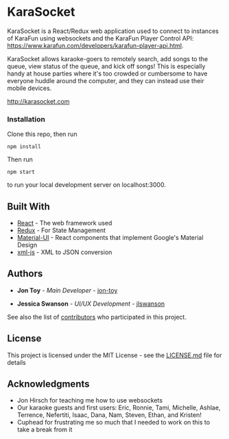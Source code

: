 # KaraSocket

KaraSocket is a React/Redux web application used to connect to instances of KaraFun using websockets and the KaraFun Player Control API: https://www.karafun.com/developers/karafun-player-api.html.

KaraSocket allows karaoke-goers to remotely search, add songs to the queue, view status of the queue, and kick off songs! This is especially handy at house parties where it's too crowded or cumbersome to have everyone huddle around the computer, and they can instead use their mobile devices.

http://karasocket.com

### Installation

Clone this repo, then run

```
npm install
```

Then run 

```
npm start
```

to run your local development server on localhost:3000.

## Built With

* [React](https://reactjs.org/) - The web framework used
* [Redux](https://redux.js.org/) - For State Management
* [Material-UI](https://material-ui.com/) - React components that implement Google's Material Design
* [xml-js](https://github.com/nashwaan/xml-js) - XML to JSON conversion

## Authors

* **Jon Toy** - *Main Developer* - [jon-toy](https://github.com/jon-toy)

* **Jessica Swanson** - *UI/UX Development* - [jlswanson](https://github.com/jlswanson)

See also the list of [contributors](https://github.com/jon-toy/karasocket/graphs/contributors) who participated in this project.


## License

This project is licensed under the MIT License - see the [LICENSE.md](LICENSE.md) file for details

## Acknowledgments

* Jon Hirsch for teaching me how to use websockets
* Our karaoke guests and first users: Eric, Ronnie, Tami, Michelle, Ashlae, Terrence, Nefertiti, Isaac, Dana, Nam, Steven, Ethan, and Kristen!
* Cuphead for frustrating me so much that I needed to work on this to take a break from it
